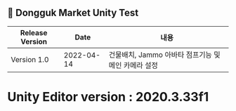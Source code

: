 ##  🍎 Dongguk Market Unity Test
| Release Version | Date | 내용 |
| ------ | -- |----------- |
| Version 1.0 | 2022-04-14 | 건물배치, Jammo 아바타 점프기능 및 메인 카메라 설정 |

#  Unity Editor version : 2020.3.33f1
